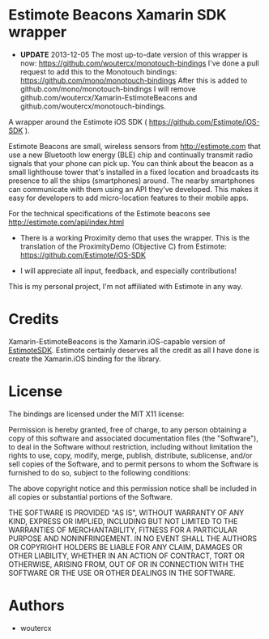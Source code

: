 Estimote Beacons Xamarin SDK wrapper
=======================

- **UPDATE** 2013-12-05 The most up-to-date version of this wrapper is now: https://github.com/woutercx/monotouch-bindings
I've done a pull request to add this to the Monotouch bindings: https://github.com/mono/monotouch-bindings
After this is added to github.com/mono/monotouch-bindings I will remove github.com/woutercx/Xamarin-EstimoteBeacons and github.com/woutercx/monotouch-bindings.

A wrapper around the Estimote iOS SDK ( https://github.com/Estimote/iOS-SDK ).

Estimote Beacons are small, wireless sensors from http://estimote.com that use a new Bluetooth low energy (BLE) chip and continually transmit radio signals that your phone can pick up.
You can think about the beacon as a small lighthouse tower that's installed in a fixed location and broadcasts its presence to all the ships (smartphones) around.
The nearby smartphones can communicate with them using an API they’ve developed. This makes it easy for developers to add micro-location features to their mobile apps.

For the technical specifications of the Estimote beacons see http://estimote.com/api/index.html


- There is a working Proximity demo that uses the wrapper. This is the translation of the ProximityDemo (Objective C) from Estimote: https://github.com/Estimote/iOS-SDK

- I will appreciate all input, feedback, and especially contributions!

This is my personal project, I'm not affiliated with Estimote in any way.

Credits
=======
Xamarin-EstimoteBeacons is the Xamarin.iOS-capable version of [EstimoteSDK](https://github.com/Estimote/iOS-SDK/tree/master/EstimoteSDK).
Estimote certainly deserves all the credit as all I have done is create the Xamarin.iOS binding for the library.

License
=======

The bindings are licensed under the MIT X11 license:

Permission is hereby granted, free of charge, to any person obtaining a copy
of this software and associated documentation files (the "Software"), to deal
in the Software without restriction, including without limitation the rights
to use, copy, modify, merge, publish, distribute, sublicense, and/or sell
copies of the Software, and to permit persons to whom the Software is
furnished to do so, subject to the following conditions:

The above copyright notice and this permission notice shall be included in
all copies or substantial portions of the Software.

THE SOFTWARE IS PROVIDED "AS IS", WITHOUT WARRANTY OF ANY KIND, EXPRESS OR
IMPLIED, INCLUDING BUT NOT LIMITED TO THE WARRANTIES OF MERCHANTABILITY,
FITNESS FOR A PARTICULAR PURPOSE AND NONINFRINGEMENT. IN NO EVENT SHALL THE
AUTHORS OR COPYRIGHT HOLDERS BE LIABLE FOR ANY CLAIM, DAMAGES OR OTHER
LIABILITY, WHETHER IN AN ACTION OF CONTRACT, TORT OR OTHERWISE, ARISING FROM,
OUT OF OR IN CONNECTION WITH THE SOFTWARE OR THE USE OR OTHER DEALINGS IN
THE SOFTWARE.

Authors
=======
* woutercx
